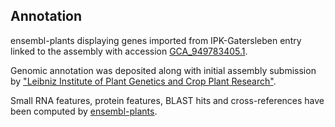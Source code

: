 **Annotation**
----------

ensembl-plants displaying genes imported from IPK-Gatersleben entry linked to the assembly with accession [GCA\_949783405.1](http://www.ebi.ac.uk/ena/data/view/GCA_949783405.1).

Genomic annotation was deposited along with initial assembly submission by ["Leibniz Institute of Plant Genetics and Crop Plant Research"](https://www.ipk-gatersleben.de/en/).

Small RNA features, protein features, BLAST hits and cross-references have been
computed by [ensembl-plants](https://plants.ensembl.org/info/genome/annotation/index.html).
